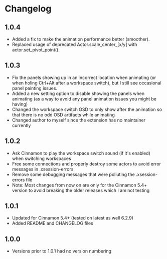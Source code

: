 # Changelog

## 1.0.4

* Added a fix to make the animation performance better (smoother).
* Replaced usage of deprecated Actor.scale_center_[x/y] with actor.set_pivot_point().

## 1.0.3

* Fix the panels showing up in an incorrect location when animating (or when holing Ctrl+Alt after a workspace switch), but I still see occasional panel painting issues.
* Added a new setting option to disable showing the panels when animating (as a way to avoid any panel animation issues you might be having)
* Changed the workspace switch OSD to only show after the animation so that there is no odd OSD artifacts while animating
* Changed author to myself since the extension has no maintainer currently

## 1.0.2

* Ask Cinnamon to play the workspace switch sound (if it's enabled) when switching workspaces
* Free some connections and properly destroy some actors to avoid error messages in .xsession-errors
* Remove some debugging messages that were polluting the .xsession-errors file
* Note: Most changes from now on are only for the Cinnamon 5.4+ version to avoid breaking the older releases which I am not testing

## 1.0.1

* Updated for Cinnamon 5.4+ (tested on latest as well 6.2.9)
* Added README and CHANGELOG files

## 1.0.0

* Versions prior to 1.0.1 had no version numbering
